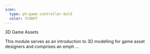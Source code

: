 ```yaml
---
icon:
  type: ph:game-controller-bold
  color: 7C4DFF
---
```


3D Game Assets

This module serves as an introduction to 3D modelling for game asset designers and comprises an emph ... 
